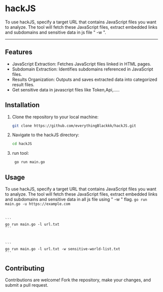 # hackJS
To use hackJS, specify a target URL that contains JavaScript files you want to analyze. The tool will fetch these JavaScript files, extract embedded links and subdomains and sensitive data in js file " -w ".
____
## Features

- JavaScript Extraction: Fetches JavaScript files linked in HTML pages.
- Subdomain Extraction: Identifies subdomains referenced in JavaScript files.
- Results Organization: Outputs and saves extracted data into categorized result files.
- Get sensitive data in javascript files like Token,Api,..... 

## Installation

1. Clone the repository to your local machine:

    ```bash
    git clone https://github.com/everythingBlackkk/hackJS.git
    ```

2. Navigate to the hackJS directory:

    ```bash
    cd hackJS
    ```
3. run tool:
   ```bash
    go run main.go
   ```
   
## Usage

To use hackJS, specify a target URL that contains JavaScript files you want to analyze. The tool will fetch these JavaScript files, extract embedded links and subdomains and 
sensitive data in all js file using " -w " flag.
    ```
    go run main.go -u https://example.com
    ```
#
    ```
    go run main.go -l url.txt 
    ```
#    
    ```
    go run main.go -l url.txt -w sensitive-world-list.txt
    ```
    
    
## Contributing
Contributions are welcome! Fork the repository, make your changes, and submit a pull request.


